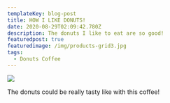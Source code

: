 ```yaml
---
templateKey: blog-post
title: HOW I LIKE DONUTS!
date: 2020-08-29T02:09:42.780Z
description: The donuts I like to eat are so good!
featuredpost: true
featuredimage: /img/products-grid3.jpg
tags:
  - Donuts Coffee
---
```

![](/img/products-grid3.jpg)

The donuts could be really tasty like with this coffee!